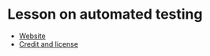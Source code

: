 

# Lesson on automated testing

- [Website](https://coderefinery.github.io/testing/)
- [Credit and license](https://coderefinery.github.io/testing/license/)
